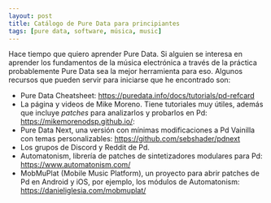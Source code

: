 ```yaml
---
layout: post
title: Catálogo de Pure Data para principiantes 
tags: [pure data, software, música, music]
---
```


Hace tiempo que quiero aprender Pure Data. Si alguien se interesa en aprender los fundamentos de la música electrónica a través de la práctica probablemente Pure Data sea la mejor herramienta para eso. Algunos recursos que pueden servir para iniciarse que he encontrado son:

- Pure Data Cheatsheet: <https://puredata.info/docs/tutorials/pd-refcard>
- La página y videos de Mike Moreno. Tiene tutoriales muy útiles, además que incluye _patches_ para analizarlos y probarlos en Pd: <https://mikemorenodsp.github.io/>: 
- Pure Data Next, una versión con mínimas modificaciones a Pd Vainilla con temas personalizables: <https://github.com/sebshader/pdnext>
- Los grupos de Discord y Reddit de Pd.
- Automatonism, librería de patches de sintetizadores modulares para Pd: <https://www.automatonism.com/>
- MobMuPlat (Mobile Music Platform), un proyecto para abrir patches de Pd en Android y iOS, por ejemplo, los módulos de Automatonism: <https://danieliglesia.com/mobmuplat/>